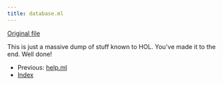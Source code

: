 ```yaml
---
title: database.ml
---
```


[Original file](https://github.com/jrh13/hol-light/blob/master/database.ml)

This is just a massive dump of stuff known to HOL.
You've made it to the end.
Well done!

- Previous: [help.ml](help.md)
- [Index](index.md)
